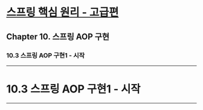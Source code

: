 # <a href = "../README.md" target="_blank">스프링 핵심 원리 - 고급편</a>
## Chapter 10. 스프링 AOP 구현
### 10.3 스프링 AOP 구현1 - 시작

---

# 10.3 스프링 AOP 구현1 - 시작

---
